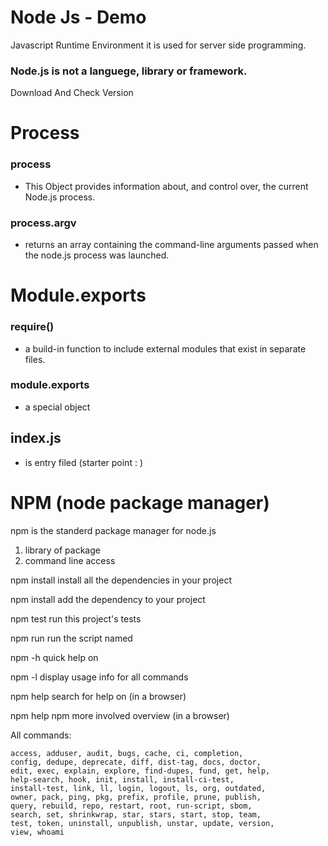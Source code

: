 # Node Js - Demo

Javascript Runtime Environment
it is used for server side programming.

### Node.js is not a languege, library or framework.

Download 
And Check Version


# Process

 ### process 
 - This Object provides information about, and control over, the current Node.js process.

### process.argv
- returns an array containing the command-line arguments passed when the node.js process was launched.

# Module.exports

### require()
- a build-in function to include external modules that exist in separate files.

### module.exports
- a special object

## index.js
- is entry filed (starter point : )


# NPM (node package manager)

npm is the standerd package manager for node.js
 1) library of package
 2) command line access


npm install        install all the dependencies in your project

npm install <foo>  add the <foo> dependency to your project

npm test           run this project's tests

npm run <foo>      run the script named <foo>

npm <command> -h   quick help on <command>

npm -l             display usage info for all commands

npm help <term>    search for help on <term> (in a browser)

npm help npm       more involved overview (in a browser)


All commands:

    access, adduser, audit, bugs, cache, ci, completion,
    config, dedupe, deprecate, diff, dist-tag, docs, doctor,
    edit, exec, explain, explore, find-dupes, fund, get, help,
    help-search, hook, init, install, install-ci-test,
    install-test, link, ll, login, logout, ls, org, outdated,
    owner, pack, ping, pkg, prefix, profile, prune, publish,
    query, rebuild, repo, restart, root, run-script, sbom,
    search, set, shrinkwrap, star, stars, start, stop, team,
    test, token, uninstall, unpublish, unstar, update, version,
    view, whoami
